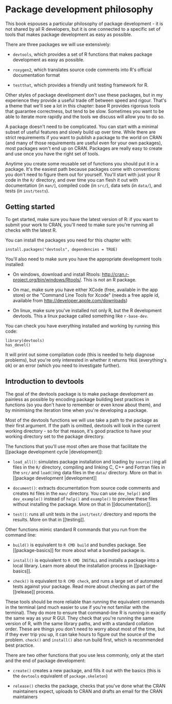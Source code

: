 # Package development philosophy

This book espouses a particular philosophy of package development - it is not shared by all R developers, but it is one connected to a specific set of tools that makes package development as easy as possible.

There are three packages we will use extensively:

* `devtools`, which provides a set of R functions that makes package
  development as easy as possible.

* `roxygen2`, which translates source code comments into R's official
  documentation format

* `testthat`, which provides a friendly unit testing framework for R.

Other styles of package development don't use these packages, but in my experience they provide a useful trade off between speed and rigour. That's a theme that we'll see a lot in this chapter: base R provides rigorous tools that guarantee correctness, but tend to be slow. Sometimes you want to be able to iterate more rapidly and the tools we discuss will allow you to do so.

A package doesn't need to be complicated. You can start with a minimal subset of useful features and slowly build up over time. While there are strict requirements if you want to publish a package to the world on CRAN (and many of those requirements are useful even for your own packages), most packages won't end up on CRAN. Packages are really easy to create and use once you have the right set of tools.

Anytime you create some reusable set of functions you should put it in a package. It's the easiest path because packages come with conventions: you don't need to figure them out for yourself. You'll start with just your R code in the `R/` directory, and over time you can flesh it out with documentation (in `man/`), compiled code (in `src/`), data sets (in `data/`), and tests (in `inst/tests`).

## Getting started

To get started, make sure you have the latest version of R: if you want to submit your work to CRAN, you'll need to make sure you're running all checks with the latest R.

You can install the packages you need for this chapter with:

    install.packages("devtools", dependencies = TRUE)

You'll also need to make sure you have the appropriate development tools installed:

* On windows, download and install Rtools:
  http://cran.r-project.org/bin/windows/Rtools/. This is not an R package.

* On mac, make sure you have either XCode (free, available in the app store)
  or the "Command Line Tools for Xcode" (needs a free apple id, available from
  http://developer.apple.com/downloads)

* On linux, make sure you've installed not only R, but the R development
  devtools. This a linux package called something like `r-base-dev`.

You can check you have everything installed and working by running this code:

    library(devtools)
    has_devel()

It will print out some compilation code (this is needed to help diagnose problems), but you're only interested in whether it returns `TRUE` (everything's ok) or an error (which you need to investigate further).

## Introduction to devtools

The goal of the devtools package is to make package development as painless as possible by encoding package building best practices in functions (so you don't have to remember or even know about them), and by minimising the iteration time when you're developing a package.

Most of the devtools functions we will use take a path to the package as their first argument. If the path is omitted, devtools will look in the current working directory - so for that reason, it's good practice to have your working directory set to the package directory.

The functions that you'll use most often are those that facilitate the [[package development cycle |development]]:

* `load_all()`: simulates package installation and loading by `source()`ing
  all files in the `R/` directory, compiling and linking C, C++ and Fortran
  files in the `src/` and `load()`ing data files in the `data/` directory.
  More on that in [[package development |development]]

* `document()`: extracts documentation from source code comments and creates
  `Rd` files in the `man/` directory. You can use `dev_help()` and
  `dev_example()` instead of `help()` and `example()` to preview these files
  without installing the package. More on that in [[documentation]].

* `test()`: runs all unit tests in the `inst/test/` directory and reports the
  results. More on that in [[testing]].

Other functions mimic standard R commands that you run from the command line:

* `build()` is equivalent to `R CMD build` and bundles package. See
  [[package-basics]] for more about what a bundled package is.

* `install()` is equivalent to `R CMD INSTALL` and installs a package into a
  local library. Learn more about the installation process in
  [[package-basics]].

* `check()` is equivalent to `R CMD check`, and runs a large set of automated
  tests against your package. Read more about checking as part of the
  [[release]] process.

These tools should be more reliable than running the equivalent commands in the terminal (and much easier to use if you're not familiar with the terminal). They do more to ensure that command-line R is running in exactly the same way as your R GUI. They check that you're running the same version of R, with the same library paths, and with a standard collation order. These are things you don't need to worry about most of the time, but if they ever trip you up, it can take hours to figure out the source of the problem. `check()` and `install()` also run build first, which is recommended best practice.

There are two other functions that you use less commonly, only at the start and the end of package development:

* `create()` creates a new package, and fills it out with the basics (this is
  the `devtools` equivalent of `package.skeleton`)

* `release()` checks the package, checks that you've done what the CRAN
  maintainers expect, uploads to CRAN and drafts an email for the CRAN
  maintainers
